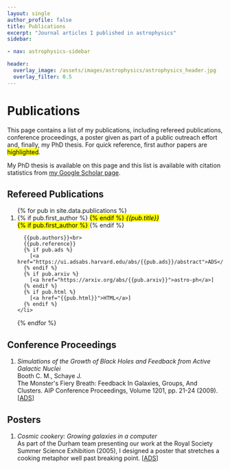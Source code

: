 ```yaml
---
layout: single
author_profile: false
title: Publications
excerpt: "Journal articles I published in astrophysics"
sidebar:

- nav: astrophysics-sidebar

header:
  overlay_image: /assets/images/astrophysics/astrophysics_header.jpg
  overlay_filter: 0.5
---
```


# Publications

This page contains a list of my publications, including refereed publications, conference proceedings, a poster given as part of a public outreach effort and, finally, my PhD thesis.  For quick reference, first author papers are <mark class="highlight">highlighted</mark>.

<!-- No idea whay but the Google Scholar page 403s when htmlproofer tries to go there -->
My PhD thesis is available on this page and this list is available with citation statistics from <a href="https://scholar.google.com/citations?user=6FNQpXEAAAAJ" data-proofer-ignore>my Google Scholar page</a>.

## Refereed Publications

<ol reversed>
  {% for pub in site.data.publications %}
    <li>
      {% if pub.first_author %}
        <mark class="highlight">
      {% endif %}
      <em>{{pub.title}}</em><br>
      {% if pub.first_author %}
        </mark>
      {% endif %}

      {{pub.authors}}<br>
      {{pub.reference}}
      {% if pub.ads %}
        [<a href="https://ui.adsabs.harvard.edu/abs/{{pub.ads}}/abstract">ADS</a>]
      {% endif %}
      {% if pub.arxiv %}
        [<a href="https://arxiv.org/abs/{{pub.arxiv}}">astro-ph</a>]
      {% endif %}
      {% if pub.html %}
        [<a href="{{pub.html}}">HTML</a>]
      {% endif %}
    </li>
  {% endfor %}
</ol>

## Conference Proceedings

<ol>
  <li>
    <em>Simulations of the Growth of Black Holes and Feedback from Active Galactic Nuclei</em><br />
    Booth C. M., Schaye J.<br />
    The Monster's Fiery Breath: Feedback In Galaxies, Groups, And Clusters. AIP Conference Proceedings, Volume 1201, pp. 21-24 (2009).
    [<a href="https://ui.adsabs.harvard.edu/abs/2009AIPC.1201...21B/abstract">ADS</a>]
  </li>
</ol>

## Posters

<ol>
  <li>
    <em>Cosmic cookery: Growing galaxies in a computer</em><br />
    As part of the Durham team presenting our work at the Royal Society Summer Science Exhibition (2005), I designed a poster that stretches a cooking metaphor well past breaking point. [<a href="/astrophysics/rs05poster.pdf">ADS</a>]
  </li>
</ol>
